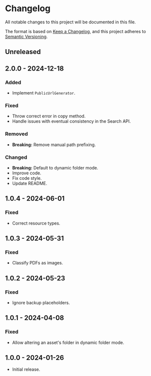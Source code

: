 # Changelog

All notable changes to this project will be documented in this file.

The format is based on [Keep a Changelog](https://keepachangelog.com/en/1.0.0/),
and this project adheres to [Semantic Versioning](https://semver.org/spec/v2.0.0.html).

## Unreleased

## 2.0.0 - 2024-12-18

### Added

- Implement `PublicUrlGenerator`.

### Fixed

- Throw correct error in copy method.
- Handle issues with eventual consistency in the Search API.

### Removed

- **Breaking:** Remove manual path prefixing.

### Changed

- **Breaking:** Default to dynamic folder mode.
- Improve code.
- Fix code style.
- Update README.

## 1.0.4 - 2024-06-01

### Fixed

- Correct resource types.

## 1.0.3 - 2024-05-31

### Fixed

- Classify PDFs as images.

## 1.0.2 - 2024-05-23

### Fixed

- Ignore backup placeholders.

## 1.0.1 - 2024-04-08

### Fixed

- Allow altering an asset's folder in dynamic folder mode.

## 1.0.0 - 2024-01-26

- Initial release.